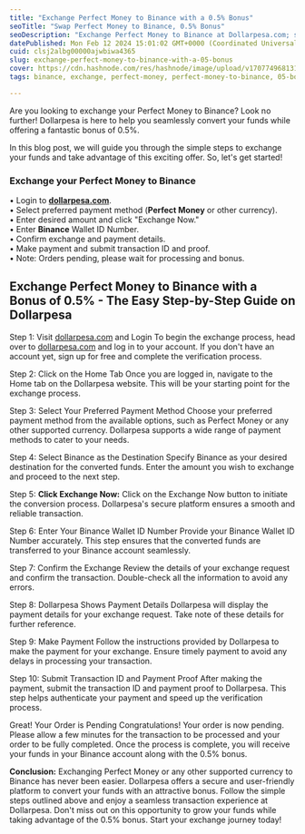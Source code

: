 ```yaml
---
title: "Exchange Perfect Money to Binance with a 0.5% Bonus"
seoTitle: "Swap Perfect Money to Binance, 0.5% Bonus"
seoDescription: "Exchange Perfect Money to Binance at Dollarpesa.com; secure, user-friendly, 0.5% bonus. Convert and grow assets seamlessly"
datePublished: Mon Feb 12 2024 15:01:02 GMT+0000 (Coordinated Universal Time)
cuid: clsj2albg00000ajwbiwa4365
slug: exchange-perfect-money-to-binance-with-a-05-bonus
cover: https://cdn.hashnode.com/res/hashnode/image/upload/v1707749681315/f895d5b1-ec82-4bbd-96ec-f374195636f3.jpeg
tags: binance, exchange, perfect-money, perfect-money-to-binance, 05-bonus

---
```


Are you looking to exchange your Perfect Money to Binance? Look no further! Dollarpesa is here to help you seamlessly convert your funds while offering a fantastic bonus of 0.5%.

In this blog post, we will guide you through the simple steps to exchange your funds and take advantage of this exciting offer. So, let's get started!

### Exchange your **Perfect Money** to **Binance**

• Login to [**dollarpesa.com**](http://dollarpesa.com).  
• Select preferred payment method (**Perfect Money** or other currency).  
• Enter desired amount and click "Exchange Now."  
• Enter **Binance** Wallet ID Number.  
• Confirm exchange and payment details.  
• Make payment and submit transaction ID and proof.  
• Note: Orders pending, please wait for processing and bonus.

## **Exchange Perfect Money to Binance with a Bonus of 0.5% - The Easy Step-by-Step Guide on Dollarpesa**

Step 1: Visit [dollarpesa.com](http://dollarpesa.com) and Login To begin the exchange process, head over to [dollarpesa.com](http://dollarpesa.com) and log in to your account. If you don't have an account yet, sign up for free and complete the verification process.

Step 2: Click on the Home Tab Once you are logged in, navigate to the Home tab on the Dollarpesa website. This will be your starting point for the exchange process.

Step 3: Select Your Preferred Payment Method Choose your preferred payment method from the available options, such as Perfect Money or any other supported currency. Dollarpesa supports a wide range of payment methods to cater to your needs.

Step 4: Select Binance as the Destination Specify Binance as your desired destination for the converted funds. Enter the amount you wish to exchange and proceed to the next step.

Step 5: **Click Exchange Now:** Click on the Exchange Now button to initiate the conversion process. Dollarpesa's secure platform ensures a smooth and reliable transaction.

Step 6: Enter Your Binance Wallet ID Number Provide your Binance Wallet ID Number accurately. This step ensures that the converted funds are transferred to your Binance account seamlessly.

Step 7: Confirm the Exchange Review the details of your exchange request and confirm the transaction. Double-check all the information to avoid any errors.

Step 8: Dollarpesa Shows Payment Details Dollarpesa will display the payment details for your exchange request. Take note of these details for further reference.

Step 9: Make Payment Follow the instructions provided by Dollarpesa to make the payment for your exchange. Ensure timely payment to avoid any delays in processing your transaction.

Step 10: Submit Transaction ID and Payment Proof After making the payment, submit the transaction ID and payment proof to Dollarpesa. This step helps authenticate your payment and speed up the verification process.

Great! Your Order is Pending Congratulations! Your order is now pending. Please allow a few minutes for the transaction to be processed and your order to be fully completed. Once the process is complete, you will receive your funds in your Binance account along with the 0.5% bonus.

**Conclusion:** Exchanging Perfect Money or any other supported currency to Binance has never been easier. Dollarpesa offers a secure and user-friendly platform to convert your funds with an attractive bonus. Follow the simple steps outlined above and enjoy a seamless transaction experience at Dollarpesa. Don't miss out on this opportunity to grow your funds while taking advantage of the 0.5% bonus. Start your exchange journey today!